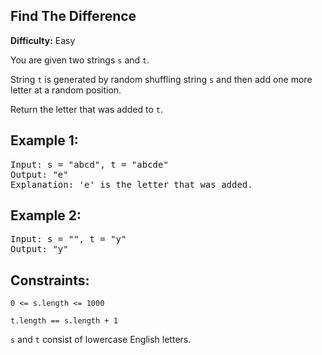 ## Find The Difference

**Difficulty:** Easy

You are given two strings `s` and `t`.

String `t` is generated by random shuffling string `s` and then add one more letter at a random position.

Return the letter that was added to `t`.

## Example 1:

<pre>
Input: s = "abcd", t = "abcde"
Output: "e"
Explanation: 'e' is the letter that was added.
</pre>

## Example 2:

<pre>
Input: s = "", t = "y"
Output: "y" 
</pre>

## Constraints:

`0 <= s.length <= 1000`

`t.length == s.length + 1`

`s` and `t` consist of lowercase English letters.
